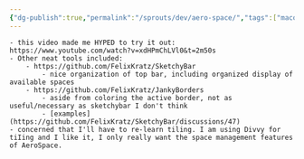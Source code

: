 ```yaml
---
{"dg-publish":true,"permalink":"/sprouts/dev/aero-space/","tags":["macos","spaces"],"created":"2025-01-07T10:26:45.847-06:00","updated":"2025-01-07T10:47:18.843-06:00"}
---
```


	- this video made me HYPED to try it out: https://www.youtube.com/watch?v=xdHPmChLVl0&t=2m50s
	- Other neat tools included: 
		- https://github.com/FelixKratz/SketchyBar
			- nice organization of top bar, including organized display of available spaces
		- https://github.com/FelixKratz/JankyBorders
			- aside from coloring the active border, not as useful/necessary as sketchybar I don't think
			- [examples](https://github.com/FelixKratz/SketchyBar/discussions/47)
	- concerned that I'll have to re-learn tiling. I am using Divvy for tiIing and I like it, I only really want the space management features of AeroSpace.
